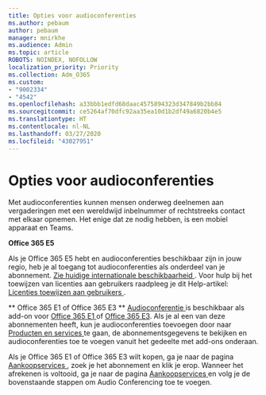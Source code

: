 ```yaml
---
title: Opties voor audioconferenties
ms.author: pebaum
author: pebaum
manager: mnirkhe
ms.audience: Admin
ms.topic: article
ROBOTS: NOINDEX, NOFOLLOW
localization_priority: Priority
ms.collection: Adm_O365
ms.custom:
- "9002334"
- "4542"
ms.openlocfilehash: a33bbb1edfd68daac4575894323d347849b2bb84
ms.sourcegitcommit: ce5264af70dfc92aa35ea10d1b2df49a6820b4e5
ms.translationtype: HT
ms.contentlocale: nl-NL
ms.lasthandoff: 03/27/2020
ms.locfileid: "43027951"
---
```

# <a name="options-for-audio-conferencing"></a>Opties voor audioconferenties

Met audioconferenties kunnen mensen onderweg deelnemen aan vergaderingen met een wereldwijd inbelnummer of rechtstreeks contact met elkaar opnemen.  Het enige dat ze nodig hebben, is een mobiel apparaat en Teams.

**Office 365 E5**

Als je Office 365 E5 hebt en audioconferenties beschikbaar zijn in jouw regio, heb je al toegang tot audioconferenties als onderdeel van je abonnement.   [ Zie huidige internationale beschikbaarheid ](https://go.microsoft.com/fwlink/p/?LinkID=839556).  Voor hulp bij het toewijzen van licenties aan gebruikers raadpleeg je dit Help-artikel: [ Licenties toewijzen aan gebruikers ](https://docs.microsoft.com/microsoft-365/admin/manage/assign-licenses-to-users).

** Office 365 E1 of Office 365 E3 ** 
 [ Audioconferentie ](https://products.office.com/microsoft-teams/online-meeting-solutions#customerstoryregion2) is beschikbaar als add-on voor [ Office 365 E1 ](https://www.microsoft.com/microsoft-365/business/office-365-enterprise-e1-business-software) of [ Office 365 E3](https://www.microsoft.com/microsoft-365/business/office-365-enterprise-e3-business-software).  Als je al een van deze abonnementen heeft, kun je audioconferenties toevoegen door naar [ Producten en services ](https://go.microsoft.com/fwlink/p/?linkid=842054) te gaan, de abonnementsgegevens te bekijken en audioconferenties toe te voegen vanuit het gedeelte met add-ons onderaan.

Als je Office 365 E1 of Office 365 E3 wilt kopen, ga je naar de pagina [ Aankoopservices ](https://go.microsoft.com/fwlink/p/?linkid=868433), zoek je het abonnement en klik je erop.  Wanneer het afrekenen is voltooid, ga je naar de pagina [ Aankoopservices ](https://go.microsoft.com/fwlink/p/?linkid=868433) en volg je de bovenstaande stappen om Audio Conferencing toe te voegen.
